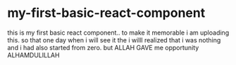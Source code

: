 # my-first-basic-react-component
this is my first basic react component.. to make it memorable i am uploading this. so that one day when i will see it the i willl realized that i was nothing and i had also started from zero. but ALLAH GAVE me opportunity ALHAMDULILLAH
